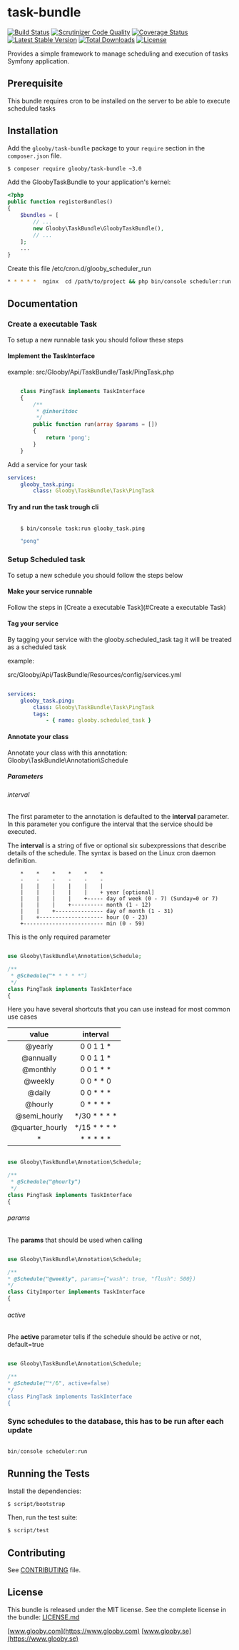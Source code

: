 # task-bundle
[![Build Status](https://travis-ci.org/glooby/task-bundle.svg?branch=master)](https://travis-ci.org/glooby/task-bundle)
[![Scrutinizer Code Quality](https://scrutinizer-ci.com/g/glooby/task-bundle/badges/quality-score.png?b=master)](https://scrutinizer-ci.com/g/glooby/task-bundle/?branch=master)
[![Coverage Status](https://coveralls.io/repos/github/glooby/task-bundle/badge.svg)](https://coveralls.io/github/glooby/task-bundle)
[![Latest Stable Version](https://poser.pugx.org/glooby/task-bundle/version)](https://packagist.org/packages/glooby/task-bundle)
[![Total Downloads](https://poser.pugx.org/glooby/task-bundle/downloads)](https://packagist.org/packages/glooby/task-bundle)
[![License](https://poser.pugx.org/glooby/task-bundle/license)](https://packagist.org/packages/glooby/task-bundle)

Provides a simple framework to manage scheduling and execution of tasks Symfony application.

Prerequisite
-----------------

This bundle requires cron to be installed on the server to be able to execute scheduled tasks

Installation
-----------------

Add the `glooby/task-bundle` package to your `require` section in the `composer.json` file.

``` bash
$ composer require glooby/task-bundle ~3.0
```

Add the GloobyTaskBundle to your application's kernel:

``` php
<?php
public function registerBundles()
{
    $bundles = [
        // ...
        new Glooby\TaskBundle\GloobyTaskBundle(),
        // ...
    ];
    ...
}
```

Create this file /etc/cron.d/glooby_scheduler_run

``` bash
* * * * *  nginx  cd /path/to/project && php bin/console scheduler:run --env=prod &> /dev/null 2>&1
```

Documentation
-----------------

### Create a executable Task

To setup a new runnable task you should follow these steps

#### Implement the TaskInterface

example: src/Glooby/Api/TaskBundle/Task/PingTask.php

```php

    class PingTask implements TaskInterface
    {
        /**
         * @inheritdoc
         */
        public function run(array $params = [])
        {
            return 'pong';
        }
    }
```

Add a service for your task

```yaml
services:
    glooby_task.ping:
        class: Glooby\TaskBundle\Task\PingTask
```

#### Try and run the task trough cli

```bash

    $ bin/console task:run glooby_task.ping

    "pong"

```
### Setup Scheduled task

To setup a new schedule you should follow the steps below

#### Make your service runnable

Follow the steps in [Create a executable Task](#Create a executable Task)

#### Tag your service

By tagging your service with the glooby.scheduled_task
tag it will be treated as a scheduled task

example:

src/Glooby/Api/TaskBundle/Resources/config/services.yml

```yml

services:
    glooby_task.ping:
        class: Glooby\TaskBundle\Task\PingTask
        tags:
            - { name: glooby.scheduled_task }
```

#### Annotate your class

Annotate your class with this annotation: Glooby\TaskBundle\Annotation\Schedule

##### Parameters

###### interval

The first parameter to the annotation is defaulted to the **interval** parameter. In this parameter you configure the
interval that the service should be executed.

The **interval** is a string of five or optional six subexpressions that describe details of the schedule. The syntax is based on the Linux cron daemon definition.
```
    *    *    *    *    *    *
    -    -    -    -    -    -
    |    |    |    |    |    |
    |    |    |    |    |    + year [optional]
    |    |    |    |    +----- day of week (0 - 7) (Sunday=0 or 7)
    |    |    |    +---------- month (1 - 12)
    |    |    +--------------- day of month (1 - 31)
    |    +-------------------- hour (0 - 23)
    +------------------------- min (0 - 59)
```

This is the only required parameter

```php

use Glooby\TaskBundle\Annotation\Schedule;

/**
 * @Schedule("* * * * *")
 */
class PingTask implements TaskInterface
{

```

Here you have several shortcuts that you can use instead for most common use cases

|      value      |   interval   |
|:---------------:|:------------:|
| @yearly         | 0 0 1 1 *    |
| @annually       | 0 0 1 1 *    |
| @monthly        | 0 0 1 * *    |
| @weekly         | 0 0 * * 0    |
| @daily          | 0 0 * * *    |
| @hourly         | 0 * * * *    |
| @semi_hourly    | */30 * * * * |
| @quarter_hourly | */15 * * * * |
| *               | * * * * *    |

```php

use Glooby\TaskBundle\Annotation\Schedule;

/**
 * @Schedule("@hourly")
 */
class PingTask implements TaskInterface
{

```

###### params

The **params** that should be used when calling

```php

use Glooby\TaskBundle\Annotation\Schedule;

/**
* @Schedule("@weekly", params={"wash": true, "flush": 500})
*/
class CityImporter implements TaskInterface
{

```

###### active

Phe **active** parameter tells if the schedule should be active or not, default=true

```php

use Glooby\TaskBundle\Annotation\Schedule;

/**
* @Schedule("*/6", active=false)
*/
class PingTask implements TaskInterface
{

```

### Sync schedules to the database, this has to be run after each update

```php

bin/console scheduler:run

```

Running the Tests
-----------------

Install the dependencies:

``` bash
$ script/bootstrap
```

Then, run the test suite:

``` bash
$ script/test
```

Contributing
------------

See
[CONTRIBUTING](https://github.com/glooby/task-bundle/blob/master/CONTRIBUTING.md)
file.

License
-------

This bundle is released under the MIT license. See the complete license in the
bundle:
[LICENSE.md](https://github.com/glooby/task-bundle/blob/master/LICENSE.md)

[www.glooby.com](https://www.glooby.com)
[www.glooby.se](https://www.glooby.se)
